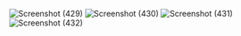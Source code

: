 ![Screenshot (429)](https://user-images.githubusercontent.com/89120960/204857931-9045b41d-b44a-4098-beca-0c008be6e772.png)
![Screenshot (430)](https://user-images.githubusercontent.com/89120960/204857937-9733d0d0-7785-48c8-b8fa-96a3b52da462.png)
![Screenshot (431)](https://user-images.githubusercontent.com/89120960/204857944-66cd9e07-8c32-4ce8-b9a5-a053e709a78d.png)
![Screenshot (432)](https://user-images.githubusercontent.com/89120960/204857950-d342f77e-8d3d-4a1b-a6e1-dabd71f201e9.png)

